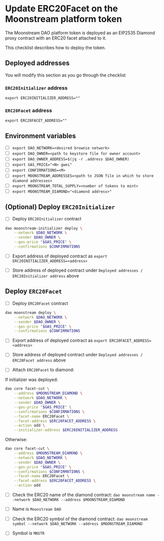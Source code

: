 # Update ERC20Facet on the Moonstream platform token

The Moonstream DAO platform token is deployed as an EIP2535 Diamond proxy contract with an ERC20
facet attached to it.

This checklist describes how to deploy the token.

## Deployed addresses

You will modify this section as you go through the checklist

### `ERC20Initializer` address

```
export ERC20INITIALIZER_ADDRESS=""
```

### `ERC20Facet` address

```
export ERC20FACET_ADDRESS=""
```

## Environment variables

- [ ] `export DAO_NETWORK=<desired brownie network>`
- [ ] `export DAO_OWNER=<path to keystore file for owner account>`
- [ ] `export DAO_OWNER_ADDRESS=$(jq -r .address $DAO_OWNER)`
- [ ] `export GAS_PRICE="<N> gwei"`
- [ ] `export CONFIRMATIONS=<M>`
- [ ] `export MOONSTREAM_ADDRESSES=<path to JSON file in which to store diamond addresses>`
- [ ] `export MOONSTREAM_TOTAL_SUPPLY=<number of tokens to mint>`
- [ ] `export MOONSTREAM_DIAMOND="<diamond address>"`

## (Optional) Deploy `ERC20Initializer`

- [ ] Deploy `ERC20Initializer` contract

```bash
dao moonstream-initializer deploy \
    --network $DAO_NETWORK \
    --sender $DAO_OWNER \
    --gas-price "$GAS_PRICE" \
    --confirmations $CONFIRMATIONS
```

- [ ] Export address of deployed contract as `export ERC20INITIALIZER_ADDRESS=<address>`

- [ ] Store address of deployed contract under `Deployed addresses / ERC20Initializer address` above

## Deploy `ERC20Facet`

- [ ] Deploy `ERC20Facet` contract

```bash
dao moonstream deploy \
    --network $DAO_NETWORK \
    --sender $DAO_OWNER \
    --gas-price "$GAS_PRICE" \
    --confirmations $CONFIRMATIONS
```

- [ ] Export address of deployed contract as `export ERC20FACET_ADDRESS=<address>`

- [ ] Store address of deployed contract under `Deployed addresses / ERC20Facet address` above

- [ ] Attach `ERC20Facet` to diamond:

If initializer was deployed:
```bash
dao core facet-cut \
    --address $MOONSTREAM_DIAMOND \
    --network $DAO_NETWORK \
    --sender $DAO_OWNER \
    --gas-price "$GAS_PRICE" \
    --confirmations $CONFIRMATIONS \
    --facet-name ERC20Facet \
    --facet-address $ERC20FACET_ADDRESS \
    --action add \
    --initializer-address $ERC20INITIALIZER_ADDRESS
```

Otherwise:
```bash
dao core facet-cut \
    --address $MOONSTREAM_DIAMOND \
    --network $DAO_NETWORK \
    --sender $DAO_OWNER \
    --gas-price "$GAS_PRICE" \
    --confirmations $CONFIRMATIONS \
    --facet-name ERC20Facet \
    --facet-address $ERC20FACET_ADDRESS \
    --action add
```

- [ ] Check the ERC20 name of the diamond contract: `dao moonstream name --network $DAO_NETWORK --address $MOONSTREAM_DIAMOND`

- [ ] Name is `Moonstream DAO`

- [ ] Check the ERC20 symbol of the diamond contract: `dao moonstream symbol --network $DAO_NETWORK --address $MOONSTREAM_DIAMOND`

- [ ] Symbol is `MNSTR`
